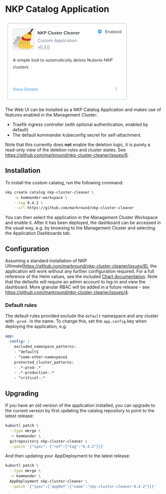 # NKP Catalog Application
![](catalog.png)

The Web UI can be installed as a NKP Catalog Application and makes use of features enabled in the Management Cluster:

- Traefik ingress controller (with optional authentication, enabled by default)
- The default kommander kubeconfig secret for self-attachment. 

Note that this currently does **not** enable the deletion logic, it is purely a read-only view of the deletion rules and cluster states. See https://github.com/markround/nkp-cluster-cleaner/issues/6.

## Installation

To install the custom catalog, run the following command:

```bash
nkp create catalog nkp-cluster-cleaner \
    -w kommander-workspace \
    --tag 0.4.2 \
    --url https://github.com/markround/nkp-cluster-cleaner
```

You can then select the application in the Management Cluster Workspace and enable it. After it has been deployed, the dashboard can be accessed in the usual way, e.g. by browsing to the Management Cluster and selecting the Application Dashboards tab.

## Configuration

Assuming a standard installation of NKP Ultimate[https://github.com/markround/nkp-cluster-cleaner/issues/8], the application will work without any further configuration required. For a full reference of the Helm values, see the included [Chart documentation](/charts/nkp-cluster-cleaner/README.md). Note that the defaults will require an admin account to log-in and view the dashboard. More granular RBAC will be added in a future release - see https://github.com/markround/nkp-cluster-cleaner/issues/4.

### Default rules

The default rules provided exclude the `default` namespace and any cluster with `-prod-` in the name. To change this, set the `app.config` key when deploying the application, e.g.

```yaml
app:
  config: |
    excluded_namespace_patterns:
    - ^default$
    - ^some-other-namespace$ 
    protected_cluster_patterns:
    - .*-prod-.*
    - .*-production-.*
    - ^critical-.*
```

## Upgrading

If you have an old version of the application installed, you can upgrade to the current version by first updating the catalog repository to point to the latest release:

```bash
kubectl patch \
  --type merge \
  -n kommander \
  gitrepository nkp-cluster-cleaner \
  --patch '{"spec": {"ref":{"tag":"0.4.2"}}}'
```

And then updating your AppDeployment to the latest release:

```bash
kubectl patch \
  --type merge \
  -n kommander \
  AppDeployment nkp-cluster-cleaner \
  --patch '{"spec":{"appRef":{"name":"nkp-cluster-cleaner-0.4.2"}}}'
```